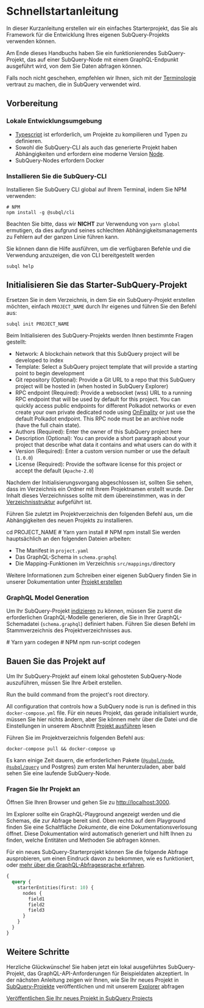 # Schnellstartanleitung

In dieser Kurzanleitung erstellen wir ein einfaches Starterprojekt, das Sie als Framework für die Entwicklung Ihres eigenen SubQuery-Projekts verwenden können.

Am Ende dieses Handbuchs haben Sie ein funktionierendes SubQuery-Projekt, das auf einer SubQuery-Node mit einem GraphQL-Endpunkt ausgeführt wird, von dem Sie Daten abfragen können.

Falls noch nicht geschehen, empfehlen wir Ihnen, sich mit der [Terminologie](../#terminology) vertraut zu machen, die in SubQuery verwendet wird.

## Vorbereitung

### Lokale Entwicklungsumgebung

- [Typescript](https://www.typescriptlang.org/) ist erforderlich, um Projekte zu kompilieren und Typen zu definieren.
- Sowohl die SubQuery-CLI als auch das generierte Projekt haben Abhängigkeiten und erfordern eine moderne Version [Node](https://nodejs.org/en/).
- SubQuery-Nodes erfordern Docker

### Installieren Sie die SubQuery-CLI

Installieren Sie SubQuery CLI global auf Ihrem Terminal, indem Sie NPM verwenden:

```shell
# NPM
npm install -g @subql/cli
```

Beachten Sie bitte, dass wir **NICHT** zur Verwendung von `yarn global` ermutigen, da dies aufgrund seines schlechten Abhängigkeitsmanagements zu Fehlern auf der ganzen Linie führen kann.

Sie können dann die Hilfe ausführen, um die verfügbaren Befehle und die Verwendung anzuzeigen, die von CLI bereitgestellt werden

```shell
subql help
```

## Initialisieren Sie das Starter-SubQuery-Projekt

Ersetzen Sie in dem Verzeichnis, in dem Sie ein SubQuery-Projekt erstellen möchten, einfach `PROJECT_NAME` durch Ihr eigenes und führen Sie den Befehl aus:

```shell
subql init PROJECT_NAME
```

Beim Initialisieren des SubQuery-Projekts werden Ihnen bestimmte Fragen gestellt:

- Network: A blockchain network that this SubQuery project will be developed to index
- Template: Select a SubQuery project template that will provide a starting point to begin development
- Git repository (Optional): Provide a Git URL to a repo that this SubQuery project will be hosted in (when hosted in SubQuery Explorer)
- RPC endpoint (Required): Provide a websocket (wss) URL to a running RPC endpoint that will be used by default for this project. You can quickly access public endpoints for different Polkadot networks or even create your own private dedicated node using [OnFinality](https://app.onfinality.io) or just use the default Polkadot endpoint. This RPC node must be an archive node (have the full chain state).
- Authors (Required): Enter the owner of this SubQuery project here
- Description (Optional): You can provide a short paragraph about your project that describe what data it contains and what users can do with it
- Version (Required): Enter a custom version number or use the default (`1.0.0`)
- License (Required): Provide the software license for this project or accept the default (`Apache-2.0`)

Nachdem der Initialisierungsvorgang abgeschlossen ist, sollten Sie sehen, dass im Verzeichnis ein Ordner mit Ihrem Projektnamen erstellt wurde. Der Inhalt dieses Verzeichnisses sollte mit dem übereinstimmen, was in der [Verzeichnisstruktur](../create/introduction.md#directory-structure) aufgeführt ist.

Führen Sie zuletzt im Projektverzeichnis den folgenden Befehl aus, um die Abhängigkeiten des neuen Projekts zu installieren.

<CodeGroup> cd PROJECT_NAME # Yarn yarn install # NPM npm install Sie werden hauptsächlich an den folgenden Dateien arbeiten:

- The Manifest in `project.yaml`
- Das GraphQL-Schema in `schema.graphql`
- Die Mapping-Funktionen im Verzeichnis `src/mappings/`directory

Weitere Informationen zum Schreiben einer eigenen SubQuery finden Sie in unserer Dokumentation unter [Projekt erstellen](../create/introduction.md)

### GraphQL Model Generation

Um Ihr SubQuery-Projekt [indizieren](../run/run.md) zu können, müssen Sie zuerst die erforderlichen GraphQL-Modelle generieren, die Sie in Ihrer GraphQL-Schemadatei (`schema.graphql`) definiert haben. Führen Sie diesen Befehl im Stammverzeichnis des Projektverzeichnisses aus.

<CodeGroup> # Yarn yarn codegen # NPM npm run-script codegen

## Bauen Sie das Projekt auf

Um Ihr SubQuery-Projekt auf einem lokal gehosteten SubQuery-Node auszuführen, müssen Sie Ihre Arbeit erstellen.

Run the build command from the project's root directory.

<CodeGroup> All configuration that controls how a SubQuery node is run is defined in this `docker-compose.yml` file. Für ein neues Projekt, das gerade initialisiert wurde, müssen Sie hier nichts ändern, aber Sie können mehr über die Datei und die Einstellungen in unserem Abschnitt [Projekt ausführen](../run/run.md) lesen

Führen Sie im Projektverzeichnis folgenden Befehl aus:

```shell
docker-compose pull && docker-compose up
```

Es kann einige Zeit dauern, die erforderlichen Pakete ([`@subql/node`](https://www.npmjs.com/package/@subql/node), [`@subql/query`](https://www.npmjs.com/package/@subql/query) und Postgres) zum ersten Mal herunterzuladen, aber bald sehen Sie eine laufende SubQuery-Node.

### Fragen Sie Ihr Projekt an

Öffnen Sie Ihren Browser und gehen Sie zu [http://localhost:3000](http://localhost:3000).

Im Explorer sollte ein GraphQL-Playground angezeigt werden und die Schemas, die zur Abfrage bereit sind. Oben rechts auf dem Playground finden Sie eine Schaltfläche _Dokumente_, die eine Dokumentationsverlosung öffnet. Diese Dokumentation wird automatisch generiert und hilft Ihnen zu finden, welche Entitäten und Methoden Sie abfragen können.

Für ein neues SubQuery-Starterprojekt können Sie die folgende Abfrage ausprobieren, um einen Eindruck davon zu bekommen, wie es funktioniert, oder [mehr über die GraphQL-Abfragesprache erfahren](../query/graphql.md).

```graphql
{
  query {
    starterEntities(first: 10) {
      nodes {
        field1
        field2
        field3
      }
    }
  }
}
```

## Weitere Schritte

Herzliche Glückwünsche! Sie haben jetzt ein lokal ausgeführtes SubQuery-Projekt, das GraphQL-API-Anforderungen für Beispieldaten akzeptiert. In der nächsten Anleitung zeigen wir Ihnen, wie Sie Ihr neues Projekt in [SubQuery-Projekte](https://project.subquery.network) veröffentlichen und mit unserem [Explorer](https://explorer.subquery.network) abfragen

[Veröffentlichen Sie Ihr neues Projekt in SubQuery Projects](../publish/publish.md)
